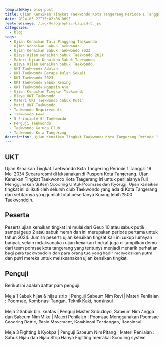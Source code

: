 ```yaml
---
templateKey: blog-post
title: Ujian Kenaikan Tingkat Taekwondo Kota Tangerang Periode 1 Tanggal 19 Mei 2024
date: 2024-05-22T15:02:06.069Z
featuredimage: /img/Holographic-Liquid-3.jpg
categories:
  - blog
tags:
  - Ujian Kenaikan Tali Pinggang Taekwondo
  - Ujian Kenaikan Sabuk Taekwondo
  - Ujian Kenaikan Sabuk Taekwondo 2023
  - Biaya Ujian Kenaikan Sabuk Taekwondo 2023
  - Materi Ujian Kenaikan Sabuk Taekwondo
  - Biaya Ujian Kenaikan Sabuk Taekwondo
  - UKT Taekwondo Adalah
  - UKT Taekwondo Berapa Bulan Sekali
  - UKT Taekwondo 2023
  - UKT Taekwondo Sabuk Kuning
  - UKT Taekwondo Ngapain Aja
  - Ujian Kenaikan Tingkat Taekwondo
  - Biaya UKT Taekwondo
  - Materi UKT Taekwondo Sabuk Putih
  - Matri UKT Taekwondo
  - Taekwondo Requirements
  - Taekwondo Fees
  - 5 Principle Of Taekwondo
  - Penguji Taekwondo
  - Taekwondo Garuda Club
  - Taekwondo Kota Tangerang
description: Ujian Kenaikan Tingkat Taekwondo Kota Tangerang Periode 1 Tanggal 19 Mei 2024 Secara resmi di laksanakan di Puspem Kota Tangerang.
---
```

## UKT 

Ujian Kenaikan Tingkat Taekwondo Kota Tangerang Periode 1 Tanggal 19 Mei 2024 Secara resmi di laksanakan di Puspem Kota Tangerang. Ujian Kenaikan Tingkat Taekwondo Kota Tangerang ini untuk penilaianya Full Menggunakan Sistem Scooring Untuk Poomsae dan Kyorugi. Ujian kenaikan tingkat ini di ikuti oleh seluruh club Taekwondo yang ada di Kota Tangerang dan sekitarnya yang jumlah total pesertanya Kurang lebih 2500 Taekwondoin.

## Peserta

Peserta ujian kenaikan tingkat ini mulai dari Geup 10 atau sabuk putih sampai geup 2 atau sabuk merah dan ini merupakan periode pertama untuk tahun 2024. Jumlah peserta ujian kenaikan tingkat kali ini cukup lumayan banyak, selain melaksanakan ujian kenaikan tingkat juga di tampilkan demo dari team pomsae kota  tangerang yang tentunya menjadi menarik perhatian bagi para taekwondoin dan para orang tua yang hadir menyaksikan putra dan putri mereka untuk melaksanakan ujian kenaikan tingkat.


## Penguji

Berikut ini adalah daftar para penguji:
<br><br>
Meja 1 Sabuk hijau & hijau strip |
Penguji Sabeum Nim Revi |
Materi Penilaian : Poomsae, Kombinasi Tangan, Teknik Kaki, honsinsul
<br><br>
Meja 2 Sabuk biru keatas |
Penguji Master Sribudoyo, Sabeum Nim Angga dan Sabeum Nim Mike |
Materi Penilaian : Poomsae Menggunakan Poomsae Scooring Battle, Basic Movement, Kombinasi Tendangan, Honsinsul.
<br><br>
Meja 3 Fighting & Kyokpa |
Penguji Sabeum Nim Pitang |
Materi Penilaian : Sabuk Hijau dan Hijau Strip Hanya Fighting memakai Scooring system
